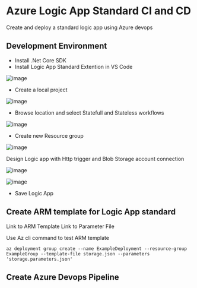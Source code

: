 # Azure Logic App Standard CI and CD
Create and deploy a standard logic app using Azure devops 

## Development Environment
* Install .Net Core SDK
* Install Logic App Standard Extention in VS Code 

![image](https://github.com/user-attachments/assets/349a0271-af83-405d-84c7-8a8ab8ca8adc)

* Create a local project

![image](https://github.com/user-attachments/assets/448e0547-5863-4eb1-b44b-8716ff6852bc)

* Browse location and select Statefull and Stateless workflows

![image](https://github.com/user-attachments/assets/d67851e1-ef24-461c-88fb-904455a83c96)

* Create new Resource group

![image](https://github.com/user-attachments/assets/13a6b90b-0fc6-4842-b248-80c8fb1a622e)

Design Logic app with Http trigger and Blob Storage account connection

![image](https://github.com/user-attachments/assets/aed7d514-e0cd-4e2a-b24e-1b18fff2e6df)

![image](https://github.com/user-attachments/assets/78bb6a66-7ea1-4fd4-9034-20ae82b8dcf3)

* Save Logic App

## Create ARM template for Logic App standard 

Link to ARM Template
Link to Parameter File

Use Az cli command to test ARM template 

```
az deployment group create --name ExampleDeployment --resource-group ExampleGroup --template-file storage.json --parameters 'storage.parameters.json'
```

## Create Azure Devops Pipeline
